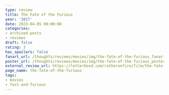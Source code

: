 ```yaml
---
type: review
title: The Fate of the Furious
year: '2017'
date: 2023-04-05 00:00:00
categories:
- archived-posts
- reviews
draft: false
rating: 3
has_spoilers: false
fanart_url: /thoughts/reviews/movies/img/the-fate-of-the-furious_fanart.png
poster_url: /thoughts/reviews/movies/img/the-fate-of-the-furious_poster.png
external_review_url: https://letterboxd.com/ratheronfire/film/the-fate-of-the-furious/
page_name: the-fate-of-the-furious
tags:
- movies
- fast-and-furious
---
```


